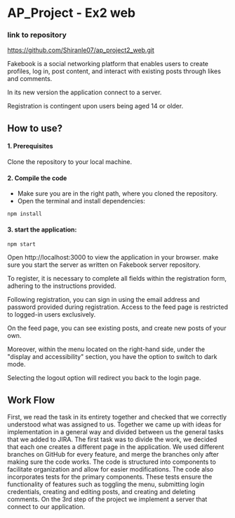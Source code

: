 # AP_Project - Ex2 web
### link to repository
https://github.com/Shiranle07/ap_project2_web.git

Fakebook is a social networking platform that enables users to create profiles, log in, post content, and interact with existing posts through likes and comments.

In its new version the application connect to a server.

Registration is contingent upon users being aged 14 or older.


## How to use?
#### 1. Prerequisites
Clone the repository to your local machine.
#### 2. Compile the code
   * Make sure you are in the right path, where you cloned the repository.
   * Open the terminal and install dependencies: 
   
```Terminal
npm install
```

#### 3. start the application:

```Terminal
npm start
```

Open http://localhost:3000 to view the application in your browser. make sure you start the server as written on Fakebook server repository. 

To register, it is necessary to complete all fields within the registration form, adhering to the instructions provided. 

Following registration, you can sign in using the email address and password provided during registration. Access to the feed page is restricted to logged-in users exclusively.

On the feed page, you can see existing posts, and create new posts of your own.

Moreover, within the menu located on the right-hand side, under the "display and accessibility" section, you have the option to switch to dark mode.

Selecting the logout option will redirect you back to the login page.

## Work Flow
First, we read the task in its entirety together and checked that we correctly understood what was assigned to us.
Together we came up with ideas for implementation in a general way and divided between us the general tasks that we added to JIRA. 
The first task was to divide the work, we decided that each one creates a different page in the application.
We used different branches on GitHub for every feature, and merge the branches only after making sure the code works.
The code is structured into components to facilitate organization and allow for easier modifications.
The code also incorporates tests for the primary components. These tests ensure the functionality of features such as toggling the menu, submitting login credentials, creating and editing posts, and creating and deleting comments.
On the 3rd step of the project we implement a server that connect to our application.



